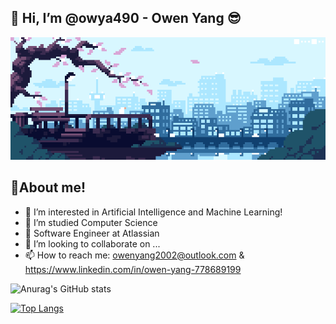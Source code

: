 ## 👋 Hi, I’m @owya490 - Owen Yang 😎
![image](https://github.com/owya490/owya490/blob/main/pixel%20gif%20japan.gif)
## 📙About me!
- 👀 I’m interested in Artificial Intelligence and Machine Learning!
- 🌱 I’m studied Computer Science
- 💼 Software Engineer at Atlassian
- 💞️ I’m looking to collaborate on ...
- 📫 How to reach me: owenyang2002@outlook.com & https://www.linkedin.com/in/owen-yang-778689199


![Anurag's GitHub stats](https://github-readme-stats.vercel.app/api?username=owya490&show_icons=true&theme=algolia&include_all_commits=true)

[![Top Langs](https://github-readme-stats.vercel.app/api/top-langs/?username=owya490&layout=compact&theme=algolia)](https://github.com/anuraghazra/github-readme-stats)


<!---
owya490/owya490 is a ✨ special ✨ repository because its `README.md` (this file) appears on your GitHub profile.
You can click the Preview link to take a look at your changes.
--->
